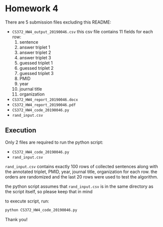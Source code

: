 # Homework 4

There are 5 submission files excluding this README:
* `CS372_HW4_output_20190046.csv`
    this csv file contains 11 fields for each row:
    1. sentence
    2. answer triplet 1
    3. answer triplet 2
    4. answer triplet 3
    5. guessed triplet 1
    6. guessed triplet 2
    7. guessed triplet 3
    8. PMID
    9. year
    10. journal title
    11. organization
* `CS372_HW4_report_20190046.docx`
* `CS372_HW4_report_20190046.pdf`
* `CS372_HW4_code_20190046.py`
* `rand_input.csv`

## Execution
Only 2 files are required to run the python script:
* `CS372_HW4_code_20190046.py`
* `rand_input.csv`

`rand_input.csv` contains exactly 100 rows of collected sentences along with
the annotated triplet, PMID, year, journal title, organization for each row.
the orders are randomized and the last 20 rows were used to test the algorithm.

the python script assumes that `rand_input.csv` is in the same directory as
the script itself, so please keep that in mind

to execute script, run:
```bash
python CS372_HW4_code_20190046.py
```

Thank you!
